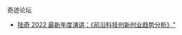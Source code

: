 奇迹论坛

* [陆奇 2022 最新年度演讲：《前沿科技创新创业趋势分析》"](https://miracleplus.feishu.cn/wiki/wikcnhrvcsVA9AYotPR84QvZMgh)
